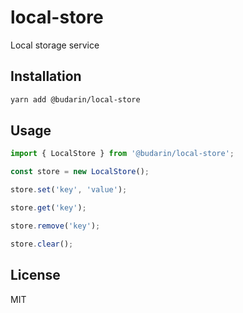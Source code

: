 # local-store

Local storage service

## Installation

```bash
yarn add @budarin/local-store
```

## Usage

```ts
import { LocalStore } from '@budarin/local-store';

const store = new LocalStore();

store.set('key', 'value');

store.get('key');

store.remove('key');

store.clear();
```

## License

MIT

